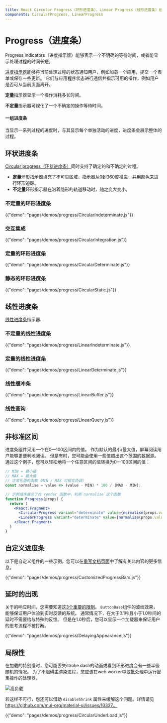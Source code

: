 ```yaml
---
title: React Circular Progress（环形进度条）、Linear Progress（线形进度条）组件
components: CircularProgress, LinearProgress
---
```


# Progress（进度条）

<p class="description">Progress indicators（进度指示器）能够表示一个不明确的等待时间，或者能显示处理过程的时间长短。</p>

[进度指示器](https://material.io/design/components/progress-indicators.html)能够将当前处理过程的状态通知用户，例如加载一个应用，提交一个表单或保存一些更新。 它们与应用程序状态进行通信并指示可用的操作，例如用户是否可从当前页面离开。

**定量**指示器显示一个操作消耗多长时间。

**不定量**指示器可视化了一个不确定的操作等待时间。

#### 一组进度条

当显示一系列过程的进度时，与其显示每个单独活动的进度，进度条会展示整体的过程。

## 环状进度条

[Circular progress（环状进度条）](https://material.io/design/components/progress-indicators.html#circular-progress-indicators)同时支持了确定的和不确定的过程。

- **定量**环形指示器填充了不可见区域，指示器从0到360度推进，并用颜色来进行环形追踪。
- **不定量**环形指示器在沿着隐形的轨道移动时，随之变大变小。

### 不定量的环形进度条

{{"demo": "pages/demos/progress/CircularIndeterminate.js"}}

### 交互集成

{{"demo": "pages/demos/progress/CircularIntegration.js"}}

### 定量的环形进度条

{{"demo": "pages/demos/progress/CircularDeterminate.js"}}

### 静态的环形进度条

{{"demo": "pages/demos/progress/CircularStatic.js"}}

## 线性进度条

[线性进度条](https://material.io/design/components/progress-indicators.html#linear-progress-indicators)指示器.

### 不定量的线性进度条

{{"demo": "pages/demos/progress/LinearIndeterminate.js"}}

### 定量的线性进度条

{{"demo": "pages/demos/progress/LinearDeterminate.js"}}

### 线性缓冲条

{{"demo": "pages/demos/progress/LinearBuffer.js"}}

### 线性查询

{{"demo": "pages/demos/progress/LinearQuery.js"}}

## 非标准区间

进度条组件采用一个在0—100区间内的值。 作为默认的最小/最大值，屏幕阅读用户能够更便利地阅读。 但是有时，您可能会使用一些值超出这个范围的数据源。 通过这个例子，您可以轻松地将一个任意区间的值转换为0—100区间的值：

```jsx
// MIN = 最小值
// MAX = 最大值
// 正常化值的函数（MIN / MAX 可相互协调）
const normalise = value => (value - MIN) * 100 / (MAX - MIN);

// 示例组件展示了在 render 函数中，利用`normalise`这个函数
function Progress(props) {
  return (
    <React.Fragment>
      <CircularProgress variant="determinate" value={normalise(props.value)} />
      <LinearProgress variant="determinate" value={normalise(props.value)} />
    </React.Fragment>
  )
}
```

## 自定义进度条

以下是自定义组件的一些示例。您可以在[重写文档页面](/customization/overrides/)中了解有关此内容的更多信息。

{{"demo": "pages/demos/progress/CustomizedProgressBars.js"}}

## 延时的出现

关于的响应时间，您需要知道这[3个重要的限制](https://www.nngroup.com/articles/response-times-3-important-limits/)。 `ButtonBase`组件的波纹效果，能够保证用户体验到实时反馈的系统。 通常情况下，在大于0.1秒且小于1.0秒间的延时不需要给与特殊的反馈。 但是在1.0秒后，您可以显示一个加载器来保证用户的思考流程不被打断。

{{"demo": "pages/demos/progress/DelayingAppearance.js"}}

## 局限性

在加载的特别慢时，您可能丢失stroke dash的动画或看到环形进度会有一些半径随机的情况。 为了不阻碍主渲染进程，您应该在web worker中或批处理中运行密集操作的处理器。

![高负载](/static/images/progress/heavy-load.gif)

若这样不可行，您还可以借助 `disableShrink` 属性来缓解这个问题。详情请见 https://github.com/mui-org/material-ui/issues/10327。

{{"demo": "pages/demos/progress/CircularUnderLoad.js"}}